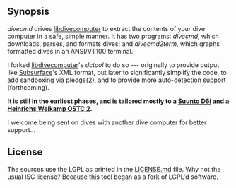 ## Synopsis

*divecmd* drives [libdivecomputer](http://www.libdivecomputer.org) to
extract the contents of your dive computer in a safe, simple manner.  It
has two programs: *divecmd*, which downloads, parses, and formats dives;
and *divecmd2term*, which graphs formatted dives in an ANSI/VT100
terminal.

I forked [libdivecomputer](http://www.libdivecomputer.org)'s *dctool* to
do so --- originally to provide output like
[Subsurface](https://subsurface-divelog.org/)'s XML format, but later to
significantly simplify the code, to add sandboxing via
[pledge(2)](http://man.openbsd.org/pledge.2), and to provide more
auto-detection support (forthcoming).

**It is still in the earliest phases, and is tailored mostly to a
[Suunto
D6i](http://www.suunto.com/en-US/Products/Dive-Computers-and-Instruments/Suunto-D6i-Novo/Suunto-D6i-Novo-Black/)
and a [Heinrichs Weikamp OSTC
2](http://heinrichsweikamp.com/ostc2.html).**

I welcome being sent on dives with another dive computer for better
support...

## License

The sources use the LGPL as printed in the [LICENSE.md](LICENSE.md)
file.
Why not the usual ISC license?
Because this tool began as a fork of LGPL'd software.
